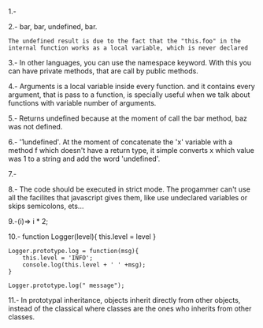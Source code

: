 1.- 

2.- bar, bar, undefined, bar.
	
	The undefined result is due to the fact that the "this.foo" in the internal function works as a local variable, which is never declared

3.- In other languages, you can use the namespace keyword. With this you can have private methods, that are call by public methods.

4.- Arguments is a local variable inside every function. and it contains every argument, that is pass to a function, is specially useful when we talk about functions with variable number of arguments.

5.- Returns undefined because at the moment of call the bar method, baz was not defined.

6.- '1undefined'. At the moment of concatenate the 'x' variable with a method f which doesn't have a return type, it simple converts x which value was 1 to a string
and add the word 'undefined'.

7.- 

8.- The code should be executed in strict mode. The progammer can't use all the facilites that javascript gives them, like use undeclared variables or skips semicolons, ets...

9.-(i)=> i * 2;

10.-    function Logger(level){
        this.level = level
    }
    
    Logger.prototype.log = function(msg){
    	this.level = 'INFO';
        console.log(this.level + ' ' +msg);
    }

	Logger.prototype.log(" message");

11.- In prototypal inheritance, objects inherit directly from other objects, instead of the classical where classes are the ones who inherits from other classes.